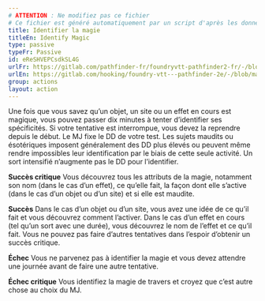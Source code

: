 ```yaml
---
# ATTENTION : Ne modifiez pas ce fichier
# Ce fichier est généré automatiquement par un script d'après les données du module Foundry VTT officiel et de sa traduction
title: Identifier la magie
titleEn: Identify Magic
type: passive
typeFr: Passive
id: eReSHVEPCsdkSL4G
urlFr: https://gitlab.com/pathfinder-fr/foundryvtt-pathfinder2-fr/-/blob/master/data/actions/eReSHVEPCsdkSL4G.htm
urlEn: https://gitlab.com/hooking/foundry-vtt---pathfinder-2e/-/blob/master/packs/data/actions.db/identify-magic.json
group: actions
layout: action
---
```

Une fois que vous savez qu’un objet, un site ou un effet en cours est magique, vous pouvez passer dix minutes à tenter d’identifier ses spécificités. Si votre tentative est interrompue, vous devez la reprendre depuis le début. Le MJ fixe le DD de votre test. Les sujets maudits ou ésotériques imposent généralement des DD plus élevés ou peuvent même rendre impossibles leur identification par le biais de cette seule activité. Un sort intensifié n’augmente pas le DD pour l’identifier.

**Succès critique** Vous découvrez tous les attributs de la magie, notamment son nom (dans le cas d’un effet), ce qu’elle fait, la façon dont elle s’active (dans le cas d’un objet ou d’un site) et si elle est maudite.

**Succès** Dans le cas d’un objet ou d’un site, vous avez une idée de ce qu’il fait et vous découvrez comment l’activer. Dans le cas d’un effet en cours (tel qu’un sort avec une durée), vous découvrez le nom de l’effet et ce qu’il fait. Vous ne pouvez pas faire d’autres tentatives dans l’espoir d’obtenir un succès critique.

**Échec** Vous ne parvenez pas à identifier la magie et vous devez attendre une journée avant de faire une autre tentative.

**Échec critique** Vous identifiez la magie de travers et croyez que c’est autre chose au choix du MJ.


